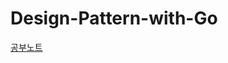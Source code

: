 # Design-Pattern-with-Go

[공부노트](https://velog.io/@suuntree/%EB%94%94%EC%9E%90%EC%9D%B8-%ED%8C%A8%ED%84%B4)